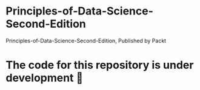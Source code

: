 # Principles-of-Data-Science-Second-Edition
Principles-of-Data-Science-Second-Edition, Published by Packt
# The code for this repository is under development :construction_worker:
